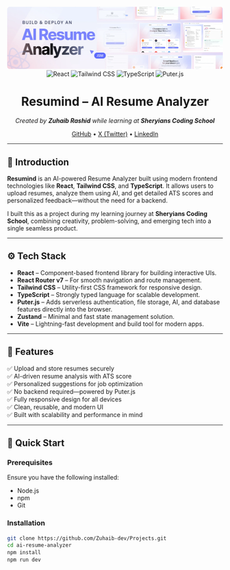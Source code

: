<div align="center">

  <br />
  <!-- <a href="https://www.youtube.com/watch?v=iYOz165wGkQ" target="_blank"> -->
    <img src="public/readme/hero.webp" alt="Project Banner">
  </a>
  <br />

  <div>
    <img alt="React" src="https://img.shields.io/badge/React-4c84f3?style=for-the-badge&logo=react&logoColor=white" />
    <img alt="Tailwind CSS" src="https://img.shields.io/badge/-Tailwind-38B2AC?style=for-the-badge&logo=tailwind-css&logoColor=white" />
    <img alt="TypeScript" src="https://img.shields.io/badge/-TypeScript-black?style=for-the-badge&logoColor=white&logo=typescript&color=3178C6" />
    <img alt="Puter.js" src="https://img.shields.io/badge/Puter.js-181758?style=for-the-badge&logoColor=white" />
  </div>

  <h1 align="center">Resumind – AI Resume Analyzer</h1>
  <p><i>Created by <b>Zuhaib Rashid</b> while learning at <b>Sheryians Coding School</b></i></p>

  <div align="center">
    <a href="https://github.com/Zuhaib-dev/Projects.git" target="_blank">GitHub</a> • 
    <a href="https://x.com/xuhaib_x9" target="_blank">X (Twitter)</a> • 
    <a href="www.linkedin.com/in/xuhaib-rashid-661345318" target="_blank">LinkedIn</a>
  </div>

</div>

---

## 📌 Introduction

**Resumind** is an AI-powered Resume Analyzer built using modern frontend technologies like **React**, **Tailwind CSS**, and **TypeScript**. It allows users to upload resumes, analyze them using AI, and get detailed ATS scores and personalized feedback—without the need for a backend.

I built this as a project during my learning journey at **Sheryians Coding School**, combining creativity, problem-solving, and emerging tech into a single seamless product.

---

## ⚙️ Tech Stack

- **React** – Component-based frontend library for building interactive UIs.
- **React Router v7** – For smooth navigation and route management.
- **Tailwind CSS** – Utility-first CSS framework for responsive design.
- **TypeScript** – Strongly typed language for scalable development.
- **Puter.js** – Adds serverless authentication, file storage, AI, and database features directly into the browser.
- **Zustand** – Minimal and fast state management solution.
- **Vite** – Lightning-fast development and build tool for modern apps.

---

## 🔋 Features

✅ Upload and store resumes securely  
✅ AI-driven resume analysis with ATS score  
✅ Personalized suggestions for job optimization  
✅ No backend required—powered by Puter.js  
✅ Fully responsive design for all devices  
✅ Clean, reusable, and modern UI  
✅ Built with scalability and performance in mind  

---

## 🚀 Quick Start

### Prerequisites

Ensure you have the following installed:

- Node.js
- npm
- Git

### Installation

```bash
git clone https://github.com/Zuhaib-dev/Projects.git
cd ai-resume-analyzer
npm install
npm run dev
